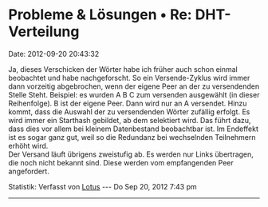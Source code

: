 Probleme & Lösungen • Re: DHT-Verteilung
========================================

Date: 2012-09-20 20:43:32

Ja, dieses Verschicken der Wörter habe ich früher auch schon einmal
beobachtet und habe nachgeforscht. So ein Versende-Zyklus wird immer
dann vorzeitig abgebrochen, wenn der eigene Peer an der zu versendenden
Stelle Steht. Beispiel: es wurden A B C zum versenden ausgewählt (in
dieser Reihenfolge). B ist der eigene Peer. Dann wird nur an A
versendet. Hinzu kommt, dass die Auswahl der zu versendenden Wörter
zufällig erfolgt. Es wird immer ein Starthash gebildet, ab dem
selektiert wird. Das führt dazu, dass dies vor allem bei kleinem
Datenbestand beobachtbar ist. Im Endeffekt ist es sogar ganz gut, weil
so die Redundanz bei wechselnden Teilnehmern erhöht wird.\
Der Versand läuft übrigens zweistufig ab. Es werden nur Links
übertragen, die noch nicht bekannt sind. Diese werden vom empfangenden
Peer angefordert.

Statistik: Verfasst von
[Lotus](http://forum.yacy-websuche.de/memberlist.php?mode=viewprofile&u=68)
--- Do Sep 20, 2012 7:43 pm

------------------------------------------------------------------------

